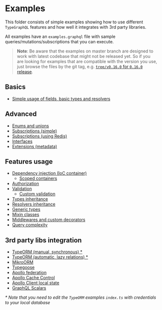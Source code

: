 # Examples

This folder consists of simple examples showing how to use different `TypeGraphQL` features and how well it integrates with 3rd party libraries.

All examples have an `examples.graphql` file with sample queries/mutations/subscriptions that you can execute.

> **Note**: Be aware that the examples on master branch are designed to work with latest codebase that might not be released yet.
> So if you are looking for examples that are compatible with the version you use, just browse the files by the git tag, e.g. [`tree/v0.16.0` for `0.16.0` release](https://github.com/MichalLytek/type-graphql/tree/v0.16.0/examples).

## Basics

- [Simple usage of fields, basic types and resolvers](./simple-usage)

## Advanced

- [Enums and unions](./enums-and-unions)
- [Subscriptions (simple)](./simple-subscriptions)
- [Subscriptions (using Redis)](./redis-subscriptions)
- [Interfaces](./interfaces-inheritance)
- [Extensions (metadata)](./extensions)

## Features usage

- [Dependency injection (IoC container)](./using-container)
  - [Scoped containers](./using-scoped-container)
- [Authorization](./authorization)
- [Validation](./automatic-validation)
  - [Custom validation](./custom-validation)
- [Types inheritance](./interfaces-inheritance)
- [Resolvers inheritance](./resolvers-inheritance)
- [Generic types](./generic-types)
- [Mixin classes](./mixin-classes)
- [Middlewares and custom decorators](./middlewares-custom-decorators)
- [Query complexity](./query-complexity)

## 3rd party libs integration

- [TypeORM (manual, synchronous) \*](./typeorm-basic-usage)
- [TypeORM (automatic, lazy relations) \*](./typeorm-lazy-relations)
- [MikroORM](./mikro-orm)
- [Typegoose](./typegoose)
- [Apollo federation](./apollo-federation)
- [Apollo Cache Control](./apollo-cache)
- [Apollo Client local state](./apollo-client)
- [GraphQL Scalars](./graphql-scalars)

_\* Note that you need to edit the `TypeORM` examples `index.ts` with credentials to your local database_
